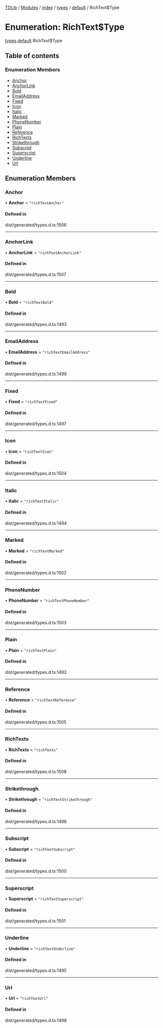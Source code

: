 [TDLib](../README.md) / [Modules](../modules.md) / [index](../modules/index.md) / [types](../modules/index.types.md) / [default](../modules/index.types.default.md) / RichText$Type

# Enumeration: RichText$Type

[types](../modules/index.types.md).[default](../modules/index.types.default.md).RichText$Type

## Table of contents

### Enumeration Members

- [Anchor](index.types.default.RichText_Type.md#anchor)
- [AnchorLink](index.types.default.RichText_Type.md#anchorlink)
- [Bold](index.types.default.RichText_Type.md#bold)
- [EmailAddress](index.types.default.RichText_Type.md#emailaddress)
- [Fixed](index.types.default.RichText_Type.md#fixed)
- [Icon](index.types.default.RichText_Type.md#icon)
- [Italic](index.types.default.RichText_Type.md#italic)
- [Marked](index.types.default.RichText_Type.md#marked)
- [PhoneNumber](index.types.default.RichText_Type.md#phonenumber)
- [Plain](index.types.default.RichText_Type.md#plain)
- [Reference](index.types.default.RichText_Type.md#reference)
- [RichTexts](index.types.default.RichText_Type.md#richtexts)
- [Strikethrough](index.types.default.RichText_Type.md#strikethrough)
- [Subscript](index.types.default.RichText_Type.md#subscript)
- [Superscript](index.types.default.RichText_Type.md#superscript)
- [Underline](index.types.default.RichText_Type.md#underline)
- [Url](index.types.default.RichText_Type.md#url)

## Enumeration Members

### Anchor

• **Anchor** = ``"richTextAnchor"``

#### Defined in

dist/generated/types.d.ts:1506

___

### AnchorLink

• **AnchorLink** = ``"richTextAnchorLink"``

#### Defined in

dist/generated/types.d.ts:1507

___

### Bold

• **Bold** = ``"richTextBold"``

#### Defined in

dist/generated/types.d.ts:1493

___

### EmailAddress

• **EmailAddress** = ``"richTextEmailAddress"``

#### Defined in

dist/generated/types.d.ts:1499

___

### Fixed

• **Fixed** = ``"richTextFixed"``

#### Defined in

dist/generated/types.d.ts:1497

___

### Icon

• **Icon** = ``"richTextIcon"``

#### Defined in

dist/generated/types.d.ts:1504

___

### Italic

• **Italic** = ``"richTextItalic"``

#### Defined in

dist/generated/types.d.ts:1494

___

### Marked

• **Marked** = ``"richTextMarked"``

#### Defined in

dist/generated/types.d.ts:1502

___

### PhoneNumber

• **PhoneNumber** = ``"richTextPhoneNumber"``

#### Defined in

dist/generated/types.d.ts:1503

___

### Plain

• **Plain** = ``"richTextPlain"``

#### Defined in

dist/generated/types.d.ts:1492

___

### Reference

• **Reference** = ``"richTextReference"``

#### Defined in

dist/generated/types.d.ts:1505

___

### RichTexts

• **RichTexts** = ``"richTexts"``

#### Defined in

dist/generated/types.d.ts:1508

___

### Strikethrough

• **Strikethrough** = ``"richTextStrikethrough"``

#### Defined in

dist/generated/types.d.ts:1496

___

### Subscript

• **Subscript** = ``"richTextSubscript"``

#### Defined in

dist/generated/types.d.ts:1500

___

### Superscript

• **Superscript** = ``"richTextSuperscript"``

#### Defined in

dist/generated/types.d.ts:1501

___

### Underline

• **Underline** = ``"richTextUnderline"``

#### Defined in

dist/generated/types.d.ts:1495

___

### Url

• **Url** = ``"richTextUrl"``

#### Defined in

dist/generated/types.d.ts:1498
